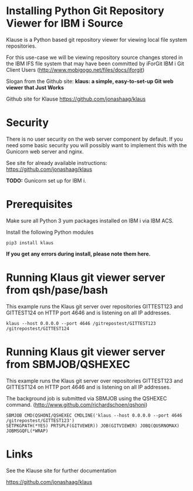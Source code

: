 # Installing Python Git Repository Viewer for IBM i Source

Klause is a Python based git repository viewer for viewing local file system repositories. 

For this use-case we will be viewing repository source changes stored in the IBM IFS file system that may have been committed by iForGit IBM i Git Client Users (http://www.mobigogo.net/files/docs/iforgit) 

Slogan from the Github site: 
**klaus: a simple, easy-to-set-up Git web viewer that Just Works**

Github site for Klause
https://github.com/jonashaag/klaus

# Security
There is no user security on the web server component by default. If you need some basic security you will possibly want to implement this with the Gunicorn web server and nginx. 

See site for already available instructions: https://github.com/jonashaag/klaus

**TODO:** Gunicorn set up for IBM i. 

# Prerequisites
Make sure all Python 3 yum packages installed on IBM i via IBM ACS.

Install the following Python modules
```
pip3 install klaus
```
**If you get any errors during install, please note them here.**

# Running Klaus git viewer server from qsh/pase/bash

This example runs the Klaus git server over repositories GITTEST123 and GITTEST124 on HTTP port 4646 and is listening on all IP addresses.

```
klaus --host 0.0.0.0 --port 4646 /gitrepostest/GITTEST123 /gitrepostest/GITTEST124
```

# Running Klaus git viewer server from SBMJOB/QSHEXEC

This example runs the Klaus git server over repositories GITTEST123 and GITTEST124 on HTTP port 4646 and is listening on all IP addresses.

The background job is submitted via SBMJOB using the QSHEXEC command. (http://www.github.com/richardschoen/qshoni)

```
SBMJOB CMD(QSHONI/QSHEXEC CMDLINE('klaus --host 0.0.0.0 --port 4646 /gitrepostest/GITTEST123') 
SETPKGPATH(*YES) PRTSPLF(GITVEWER)) JOB(GITVIEWER) JOBQ(QUSRNOMAX) JOBMSGQFL(*WRAP)                                         
```

# Links
See the Klause site for further documentation

https://github.com/jonashaag/klaus

